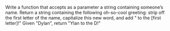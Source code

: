 Write a function that accepts as a parameter a string containing someone’s name.
Return a string containing the following oh-so-cool greeting: strip off the first letter of the name, capitalize this new word, and add " to the [first letter]!"
Given "Dylan", return "Ylan to the D!"
